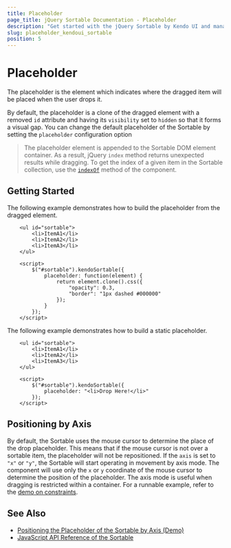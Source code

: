 ```yaml
---
title: Placeholder
page_title: jQuery Sortable Documentation - Placeholder
description: "Get started with the jQuery Sortable by Kendo UI and manage the placeholder of the component."
slug: placeholder_kendoui_sortable
position: 5
---
```


# Placeholder

The placeholder is the element which indicates where the dragged item will be placed when the user drops it.

By default, the placeholder is a clone of the dragged element with a removed `id` attribute and having its `visibility` set to `hidden` so that it forms a visual gap. You can change the default placeholder of the Sortable by setting the `placeholder` configuration option

> The placeholder element is appended to the Sortable DOM element container. As a result, jQuery `index` method returns unexpected results while dragging. To get the index of a given item in the Sortable collection, use the [`indexOf`](/api/javascript/ui/sortable/methods/indexof) method of the component.

## Getting Started

The following example demonstrates how to build the placeholder from the dragged element.

```dojo
    <ul id="sortable">
        <li>ItemA1</li>
        <li>ItemA2</li>
        <li>ItemA3</li>
    </ul>

    <script>
        $("#sortable").kendoSortable({
            placeholder: function(element) {
                return element.clone().css({
                    "opacity": 0.3,
                    "border": "1px dashed #000000"
                });
            }
        });
    </script>
```

The following example demonstrates how to build a static placeholder.

```dojo
    <ul id="sortable">
        <li>ItemA1</li>
        <li>ItemA2</li>
        <li>ItemA3</li>
    </ul>

    <script>
        $("#sortable").kendoSortable({
            placeholder: "<li>Drop Here!</li>"
        });
    </script>
```

## Positioning by Axis

By default, the Sortable uses the mouse cursor to determine the place of the drop placeholder. This means that if the mouse cursor is not over a sortable item, the placeholder will not be repositioned. If the `axis` is set to `"x"` or `"y"`, the Sortable will start operating in movement by axis mode. The component will use only the `x` or `y` coordinate of the mouse cursor to determine the position of the placeholder. The axis mode is useful when dragging is restricted within a container. For a runnable example, refer to the [demo on constraints](https://demos.telerik.com/kendo-ui/sortable/constraints).

## See Also

* [Positioning the Placeholder of the Sortable by Axis (Demo)](https://demos.telerik.com/kendo-ui/sortable/constraints)
* [JavaScript API Reference of the Sortable](/api/javascript/ui/sortable)
